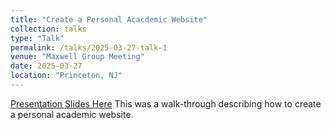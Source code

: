 ```yaml
---
title: "Create a Personal Acacdemic Website"
collection: talks
type: "Talk"
permalink: /talks/2025-03-27-talk-1
venue: "Maxwell Group Meeting"
date: 2025-03-27
location: "Princeton, NJ"
---
```


[Presentation Slides Here](http://example2.com)
This was a walk-through describing how to create a personal academic website.
